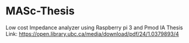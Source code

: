 # MASc-Thesis
Low cost Impedance analyzer using Raspberry pi 3 and Pmod IA
Thesis Link: https://open.library.ubc.ca/media/download/pdf/24/1.0379893/4
